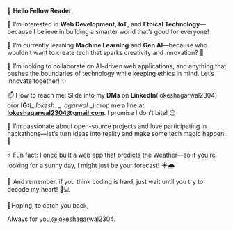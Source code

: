 👋 **Hello Fellow Reader**,

👀 I’m interested in **Web Development**, **IoT**, and **Ethical Technology**—because I believe in building a smarter world that’s good for everyone! 

🌱 I’m currently learning **Machine Learning** and **Gen AI**—because who wouldn’t want to create tech that sparks creativity and innovation? 🎨

💞️ I’m looking to collaborate on AI-driven web applications, and anything that pushes the boundaries of technology while keeping ethics in mind. Let’s innovate together! ✨

📫 How to reach me: Slide into my **DMs** on **LinkedIn**(lokeshagarwal2304) oror **IG:**(_ _lokesh._ _ _.agarwal_ _) drop me a line at **lokeshagarwal2304@gmail.com**. I promise I don’t bite! 😏

🔧 I’m passionate about open-source projects and love participating in hackathons—let’s turn ideas into reality and make some tech magic happen! 🚀

⚡ Fun fact: I once built a web app that predicts the Weather—so if you’re looking for a sunny day, I might just be your forecast! ☀️🌧️

💌 And remember, if you think coding is hard, just wait until you try to decode my heart! 💖💻

🍾Hoping, to catch you back,

Always for you,@lokeshagarwal2304.
